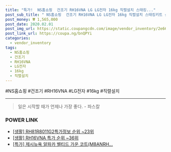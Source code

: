 ```yaml
--- 
title: "특가!  NS홈쇼핑  건조기 RH16VNA LG LG전자 16kg 직렬설치 스태킹..." 
post_sub_title: " NS홈쇼핑  건조기 RH16VNA LG LG전자 16kg 직렬설치 스태킹키트 신모델 전기식" 
post_money: ₩ 1,565,000 
post_date: 2020.02.01 
post_img_url: https://static.coupangcdn.com/image/vendor_inventory/2e66/2969c13d84a34d2a6f21abeff2befe116365cfd0e336844227552205ffd4.jpg 
post_link_url: https://coupa.ng/bnQPYi 
categories: 
  - vendor_inventory 
tags: 
  - NS홈쇼핑 
  - 건조기 
  - RH16VNA 
  - LG전자 
  - 16kg 
  - 직렬설치 
--- 
```

  #NS홈쇼핑 #건조기 #RH16VNA #LG전자 #16kg #직렬설치 
<hr> 

> 일은 시작할 때가 언제나 가장 좋다. - 파스칼 


### POWER LINK

* <a href="https://blog.naver.com/sakai111/221770803431" target="_blank"> [생활] RH81R8011G2특가정보 순위 ~23위</a>
* <a href="https://blog.naver.com/sakai111/221792739361" target="_blank"> [생활] RH16VNA 특가 순위 ~36위</a>
* <a href="https://blog.naver.com/sakai111/221789524365" target="_blank">[특가] 제시뉴욕 알파카 벨티드 가운 코트(M8ANRH...</a>
